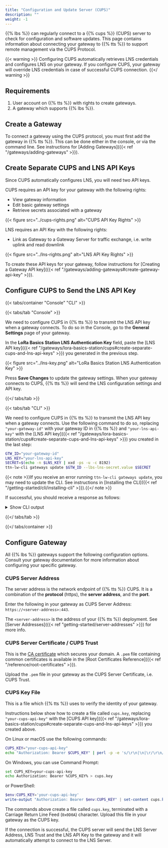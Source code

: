 ```yaml
---
title: "Configuration and Update Server (CUPS)"
description: ""
weight: -1
---
```


{{% lbs %}} can regularly connect to a {{% cups %}} (CUPS) server to check for configuration and software updates. This page contains information about connecting your gateway to {{% tts %}} to support remote management via the CUPS Protocol.

<!--more-->

{{< warning >}} Configuring CUPS automatically retrieves LNS credentials and configures LNS on your gateway. If you configure CUPS, your gateway will override LNS credentials in case of successful CUPS connection. {{</ warning >}}

## Requirements

1. User account on {{% tts %}} with rights to create gateways.
2. A gateway which supports {{% lbs %}}.

## Create a Gateway

To connect a gateway using the CUPS protocol, you must first add the gateway in {{% tts %}}. This can be done either in the console, or via the command line. See instructions for [Adding Gateways]({{< ref "/gateways/adding-gateways" >}}). 

## Create Separate CUPS and LNS API Keys

Since CUPS automatically configures LNS, you will need two API keys.

CUPS requires an API key for your gateway with the following rights:

- View gateway information
- Edit basic gateway settings
- Retrieve secrets associated with a gateway

{{< figure src="../cups-rights.png" alt="CUPS API Key Rights" >}}

LNS requires an API Key with the following rights:

- Link as Gateway to a Gateway Server for traffic exchange, i.e. write uplink and read downlink

{{< figure src="../lns-rights.png" alt="LNS API Key Rights" >}}

To create these API keys for your gateway, follow instructions for [Creating a Gateway API key]({{< ref "/gateways/adding-gateways#create-gateway-api-key" >}}).

## Configure CUPS to Send the LNS API Key

{{< tabs/container "Console" "CLI" >}}

{{< tabs/tab "Console" >}}

We need to configure CUPS in {{% tts %}} to transmit the LNS API key when a gateway connects. To do so in the Console, go to the **General Settings** page of your gateway.

In the **LoRa Basics Station LNS Authentication Key** field, paste the [LNS API key]({{< ref "/gateways/lora-basics-station/cups#create-separate-cups-and-lns-api-keys" >}}) you generated in the previous step.

{{< figure src="../lns-key.png" alt="LoRa Basics Station LNS Authentication Key" >}}

Press **Save Changes** to update the gateway settings. When your gateway connects to CUPS, {{% tts %}} will send the LNS configuration settings and API key.

{{</ tabs/tab >}}

{{< tabs/tab "CLI" >}}

We need to configure CUPS in {{% tts %}} to transmit the LNS API key when a gateway connects. Use the following command to do so, replacing `"your-gateway-id"` with your gateway ID in {{% tts %}} and  `"your-lns-api-key"` with the [LNS API key]({{< ref "/gateways/lora-basics-station/cups#create-separate-cups-and-lns-api-keys" >}}) you created in the last step:

```bash
GTW_ID="your-gateway-id"
LNS_KEY="your-lns-api-key"
SECRET=$(echo -n $LNS_KEY | xxd -ps -u -c 8192)
ttn-lw-cli gateways update $GTW_ID --lbs-lns-secret.value $SECRET
```

{{< note >}}If you receive an error running `ttn-lw-cli gateways update`, you may need to update the CLI. See instructions in [Installing the CLI]({{< ref "/getting-started/cli/installing-cli" >}}).{{</ note >}}

If successful, you should receive a response as follows:

<details>
<summary>Show CLI output</summary>

```json
{
  "ids": {
    "gateway_id": "<gateway-id>"
  },
  "created_at": "2020-10-13T10:49:02.730Z",
  "updated_at": "2020-11-17T14:52:06.440Z",
  "version_ids": {

  },
  "lbs_lns_secret": {
    "key_id": "is/gateway-secrets-encryption-key",
    "value": "<encrpyted-base64-lns-api-key>"
  }
}
```
</details>

{{</ tabs/tab >}}

{{</ tabs/container >}}

## Configure Gateway

All {{% lbs %}} gateways support the following configuration options. Consult your gateway documentation for more information about configuring your specific gateway. 

### CUPS Server Address

The server address is the network endpoint of {{% tts %}} CUPS. It is a combination of the **protocol** (https), the **server address**, and the **port**.

Enter the following in your gateway as CUPS Server Address: `https://<server-address>:443`. 

The `<server-address>` is the address of your {{% tts %}} deployment. See [Server Addresses]({{< ref "getting-started/server-addresses" >}}) for more info.

### CUPS Server Certificate / CUPS Trust

This is the [CA certificate](https://en.wikipedia.org/wiki/Certificate_authority) which secures your domain. A `.pem` file containing common certificates is available in the [Root Certificates Reference]({{< ref "/reference/root-certificates" >}}).

Upload the `.pem` file in your gateway as the CUPS Server Certificate, i.e. CUPS Trust.

### CUPS Key File

This is a file which {{% tts %}} uses to verify the identity of your gateway.

Instructions below show how to create a file called `cups.key`, replacing `"your-cups-api-key"` with the [CUPS API key]({{< ref "/gateways/lora-basics-station/cups#create-separate-cups-and-lns-api-keys" >}}) you created above.

On Linux or macOS use the following commands:

```bash
CUPS_KEY="your-cups-api-key"
echo "Authorization: Bearer $CUPS_KEY" | perl -p -e 's/\r\n|\n|\r/\r\n/g'  > cups.key
```

On Windows, you can use Command Prompt:

```bash
set CUPS_KEY=your-cups-api-key
echo Authorization: Bearer %CUPS_KEY% > cups.key
```

or PowerShell:

```powershell
$env:CUPS_KEY='your-cups-api-key'
write-output "Authorization: Bearer $env:CUPS_KEY" | set-content cups.key
```

The commands above create a file called `cups.key`, terminated with a Carriage Return Line Feed (`0x0D0A`) character. Upload this file in your gateway as the CUPS key.

If the connection is successful, the CUPS server will send the LNS Server Address, LNS Trust and the LNS API Key to the gateway and it will automatically attempt to connect to the LNS Server.
